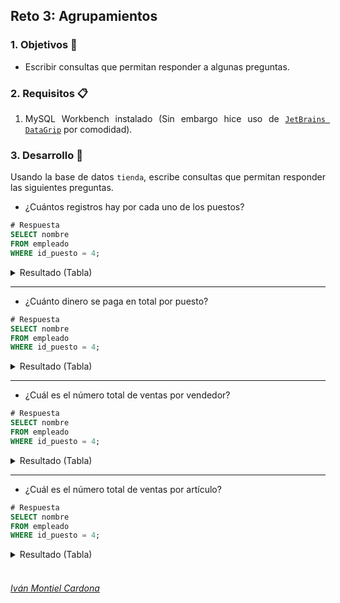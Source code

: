 ## Reto 3: Agrupamientos

<div style="text-align: justify;">

### 1. Objetivos :dart:

- Escribir consultas que permitan responder a algunas preguntas.

### 2. Requisitos :clipboard:

1. MySQL Workbench instalado (Sin embargo hice uso de [`JetBrains DataGrip`](https://www.jetbrains.com/datagrip/) por comodidad).

### 3. Desarrollo :rocket:

Usando la base de datos `tienda`, escribe consultas que permitan responder las siguientes preguntas.

- ¿Cuántos registros hay por cada uno de los puestos?

```sql
# Respuesta
SELECT nombre
FROM empleado
WHERE id_puesto = 4;                  
```
<details><summary>Resultado (Tabla)</summary>
<p>



</p>
</details>

---

- ¿Cuánto dinero se paga en total por puesto?

```sql
# Respuesta
SELECT nombre
FROM empleado
WHERE id_puesto = 4;                  
```
<details><summary>Resultado (Tabla)</summary>
<p>



</p>
</details>

---

- ¿Cuál es el número total de ventas por vendedor?

```sql
# Respuesta
SELECT nombre
FROM empleado
WHERE id_puesto = 4;                  
```
<details><summary>Resultado (Tabla)</summary>
<p>



</p>
</details>

---

- ¿Cuál es el número total de ventas por artículo?

```sql
# Respuesta
SELECT nombre
FROM empleado
WHERE id_puesto = 4;                  
```
<details><summary>Resultado (Tabla)</summary>
<p>



</p>
</details>


<br/>


###### [Iván Montiel Cardona](https://github.com/begeistert)

